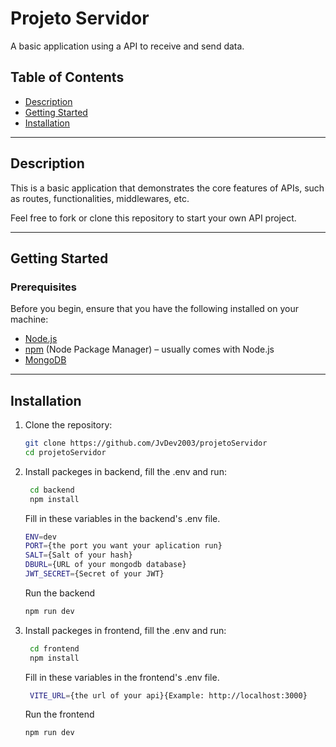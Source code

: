 # Projeto Servidor

A basic application using a API to receive and send data.

## Table of Contents

- [Description](#description)
- [Getting Started](#getting-started)
- [Installation](#installation)

---

## Description

This is a basic application that demonstrates the core features of APIs, such as routes, functionalities, middlewares, etc.

Feel free to fork or clone this repository to start your own API project.

---

## Getting Started

### Prerequisites

Before you begin, ensure that you have the following installed on your machine:

- [Node.js](https://nodejs.org/en/)
- [npm](https://www.npmjs.com/) (Node Package Manager) – usually comes with Node.js
- [MongoDB](https://www.mongodb.com)

---

## Installation

1. Clone the repository:

   ```bash
   git clone https://github.com/JvDev2003/projetoServidor
   cd projetoServidor
   ```

2. Install packeges in backend, fill the .env and run:

   ```bash
    cd backend
    npm install
   ```

   Fill in these variables in the backend's .env file.

   ```bash
   ENV=dev
   PORT={the port you want your aplication run}
   SALT={Salt of your hash}
   DBURL={URL of your mongodb database}
   JWT_SECRET={Secret of your JWT}
   ```

   Run the backend

   ```bash
   npm run dev
   ```

3. Install packeges in frontend, fill the .env and run:

   ```bash
    cd frontend
    npm install
   ```

   Fill in these variables in the frontend's .env file.

   ```bash
    VITE_URL={the url of your api}{Example: http://localhost:3000}
   ```

   Run the frontend

   ```bash
   npm run dev
   ```
